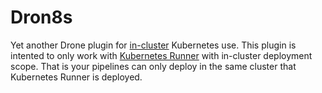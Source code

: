 # Dron8s

Yet another Drone plugin for [in-cluster](https://github.com/kubernetes/client-go/tree/master/examples/in-cluster-client-configuration) Kubernetes use. This plugin is intented to only work with [Kubernetes Runner](https://docs.drone.io/runner/kubernetes/overview/) with in-cluster deployment scope. That is your pipelines can only deploy in the same cluster that Kubernetes Runner is deployed.
